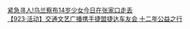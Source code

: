   
[紧急寻人!乌兰察布14岁少女今日在张家口走丢](http://www.dianyue.me/archives/366/ahdghx8vqj24bmho/)  
[【923·活动】交通文艺广播携手捷盟捷达车友会 十二年公益之行](http://www.dianyue.me/archives/780/ljiuqwz6j7om9ihf/)